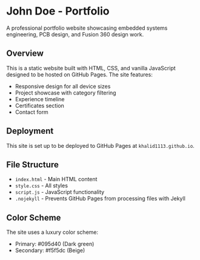# John Doe - Portfolio

A professional portfolio website showcasing embedded systems engineering, PCB design, and Fusion 360 design work.

## Overview

This is a static website built with HTML, CSS, and vanilla JavaScript designed to be hosted on GitHub Pages. The site features:

- Responsive design for all device sizes
- Project showcase with category filtering
- Experience timeline
- Certificates section
- Contact form

## Deployment

This site is set up to be deployed to GitHub Pages at `khalid1113.github.io`.

## File Structure

- `index.html` - Main HTML content
- `style.css` - All styles
- `script.js` - JavaScript functionality
- `.nojekyll` - Prevents GitHub Pages from processing files with Jekyll

## Color Scheme

The site uses a luxury color scheme:
- Primary: #095d40 (Dark green)
- Secondary: #f5f5dc (Beige)